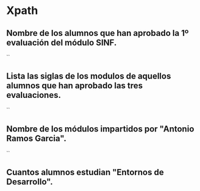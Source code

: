 # Xpath
## Nombre de los alumnos que han aprobado la 1º evaluación del módulo SINF.
 `` 
## Lista las siglas de los modulos de aquellos alumnos que han aprobado las tres evaluaciones.
 ``
## Nombre de los módulos impartidos por "Antonio Ramos Garcia".
 ``
## Cuantos alumnos estudian "Entornos de Desarrollo".